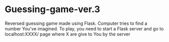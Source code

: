 # Guessing-game-ver.3
Reversed guessing game made using Flask. 
Computer tries to find a number You've imagined. To play, you need to start a Flask server and go to localhost:XXXX/ page where X are give to You by the server
